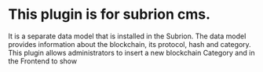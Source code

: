# This plugin is for subrion cms.
It is a separate data model that is installed in the Subrion. The data model provides information about the blockchain, its protocol, hash and category.
This plugin allows administrators to insert a new blockchain Category and in the Frontend to show
